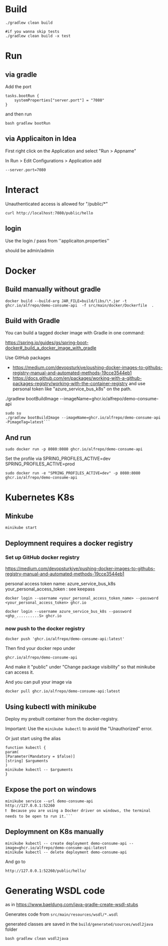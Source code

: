 # Build

``` 
./gradlew clean build

#if you wanna skip tests
./gradlew clean build -x test
```

# Run

## via gradle

Add the port

``` 
tasks.bootRun {
	systemProperties["server.port"] = "7080"
}
``` 

and then run

``` 
bash gradlew bootRun
```

## via Applicaiton in Idea

First right click on the Application and select "Run > Appname"

In Run > Edit Configurations > Application
add

``` 
--server.port=7080
```

# Interact

Unauthenticated access is allowed for "/public/*"

```
curl http://localhost:7080/public/hello
```

## login

Use the login / pass 
from ''applicaiton.properties''

should be admin/admin


# Docker

## Build manually without gradle
```
docker build --build-arg JAR_FILE=build/libs/\*.jar -t ghcr.io/alfrepo/demo-consume-api  -f src/main/docker/Dockerfile  .
```


## Build with Gradle

You can build a tagged docker image with Gradle in one command:

<https://spring.io/guides/gs/spring-boot-docker#_build_a_docker_image_with_gradle>


Use GitHub packages
 - <https://medium.com/devopsturkiye/pushing-docker-images-to-githubs-registry-manual-and-automated-methods-19cce3544eb1>
 - <https://docs.github.com/en/packages/working-with-a-github-packages-registry/working-with-the-container-registry>
and use personal token like "azure_service_bus_k8s" on the path. 


./gradlew bootBuildImage --imageName=ghcr.io/alfrepo/demo-consume-api


```
sudo su
./gradlew bootBuildImage --imageName=ghcr.io/alfrepo/demo-consume-api -PimageTag=latest```
```

## And run


```
sudo docker run -p 8080:8080 ghcr.io/alfrepo/demo-consume-api
```

Set the profile via
SPRING_PROFILES_ACTIVE=dev
SPRING_PROFILES_ACTIVE=prod

```
sudo docker run -e "SPRING_PROFILES_ACTIVE=dev" -p 8080:8080 ghcr.io/alfrepo/demo-consume-api
```


# Kubernetes K8s


## Minkube


```
minikube start
```

## Deploymnent requires a docker registry

### Set up GitHub docker registry

https://medium.com/devopsturkiye/pushing-docker-images-to-githubs-registry-manual-and-automated-methods-19cce3544eb1

personal access token name: azure_service_bus_k8s
your_personal_access_token : see keepass

```
docker login --username <your_personal_access_token_name> --password <your_personal_access_token> ghcr.io

docker login --username azure_service_bus_k8s --password <ghp_..........S> ghcr.io

```

### now push  to the docker registry

```
docker push 'ghcr.io/alfrepo/demo-consume-api:latest'
```

Then find your docker repo under
```
ghcr.io/alfrepo/demo-consume-api
```

And make it "public" under "Change package visibility" 
so that minikube can access it.

And you can pull your image via 

```
docker pull ghcr.io/alfrepo/demo-consume-api:latest
```

## Using kubectl with minikube

Deploy my prebuilt container from the docker-registry.

Important: Use the `minikube kubectl` to avoid the "Unauthorized" error.


Or just start using the alias
```
function kubectl {
param(
[Parameter(Mandatory = $false)]
[string] $arguments
)
minikube kubectl -- $arguments
}
```

## Expose the port on windows

```
minikube service --url demo-consume-api
http://127.0.0.1:52260
❗  Because you are using a Docker driver on windows, the terminal needs to be open to run it.```
```

## Deploymnent on K8s manually

```
minikube kubectl -- create deployment demo-consume-api --image=ghcr.io/alfrepo/demo-consume-api:latest
minikube kubectl -- delete deployment demo-consume-api
```

And go to

```
http://127.0.0.1:52260/public/hello/
```


# Generating WSDL code
as in https://www.baeldung.com/java-gradle-create-wsdl-stubs

Generates code from ``src/main/resources/wsdl/*.wsdl``

generated classes are saved in the ``build/generated/sources/wsdl2java`` folder

```
bash gradlew clean wsdl2java
```
